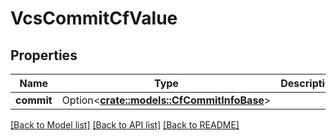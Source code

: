 # VcsCommitCfValue

## Properties

Name | Type | Description | Notes
------------ | ------------- | ------------- | -------------
**commit** | Option<[**crate::models::CfCommitInfoBase**](CFCommitInfoBase.md)> |  | [optional]

[[Back to Model list]](../README.md#documentation-for-models) [[Back to API list]](../README.md#documentation-for-api-endpoints) [[Back to README]](../README.md)


